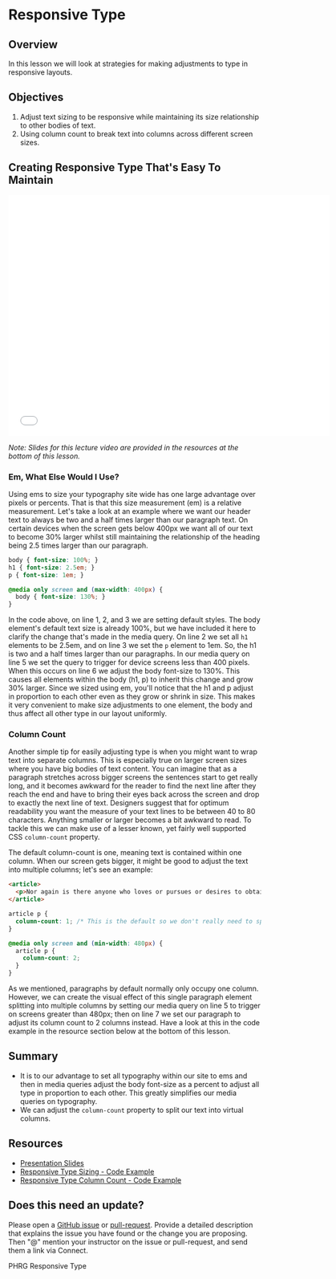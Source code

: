 # Responsive Type

## Overview

In this lesson we will look at strategies for making adjustments to type in responsive layouts.

## Objectives

1. Adjust text sizing to be responsive while maintaining its size relationship to other bodies of text.
2. Using column count to break text into columns across different screen sizes.

## Creating Responsive Type That's Easy To Maintain

<iframe width="640" height="480" src="//www.youtube.com/embed/I3SB9RNg74w?rel=0" frameborder="0" allowfullscreen></iframe>

*Note: Slides for this lecture video are provided in the resources at the bottom of this lesson.*

### Em, What Else Would I Use?

Using ems to size your typography site wide has one large advantage over pixels or percents. That is that this size measurement (em) is a relative measurement. Let's take a look at an example where we want our header text to always be two and a half times larger than our paragraph text. On certain devices when the screen gets below 400px we want all of our text to become 30% larger whilst still maintaining the relationship of the heading being 2.5 times larger than our paragraph.

```css
body { font-size: 100%; }
h1 { font-size: 2.5em; }
p { font-size: 1em; }

@media only screen and (max-width: 400px) {
  body { font-size: 130%; }  
} 
``` 

In the code above, on line 1, 2, and 3 we are setting default styles. The body element's default text size is already 100%, but we have included it here to clarify the change that's made in the media query. On line 2 we set all `h1` elements to be 2.5em, and on line 3 we set the `p` element to 1em. So, the h1 is two and a half times larger than our paragraphs. In our media query on line 5 we set the query to trigger for device screens less than 400 pixels. When this occurs on line 6 we adjust the body font-size to 130%. This causes all elements within the body (h1, p) to inherit this change and grow 30% larger. Since we sized using em, you'll notice that the h1 and p adjust in proportion to each other even as they grow or shrink in size. This makes it very convenient to make size adjustments to one element, the body and thus affect all other type in our layout uniformly.

### Column Count

Another simple tip for easily adjusting type is when you might want to wrap text into separate columns. This is especially true on larger screen sizes where you have big bodies of text content. You can imagine that as a paragraph stretches across bigger screens the sentences start to get really long, and it becomes awkward for the reader to find the next line after they reach the end and have to bring their eyes back across the screen and drop to exactly the next line of text. Designers suggest that for optimum readability you want the measure of your text lines to be between 40 to 80 characters. Anything smaller or larger becomes a bit awkward to read. To tackle this we can make use of a lesser known, yet fairly well supported CSS `column-count` property.

The default column-count is one, meaning text is contained within one column. When our screen gets bigger, it might be good to adjust the text into multiple columns; let's see an example:

```html
<article>
  <p>Nor again is there anyone who loves or pursues or desires to obtain pain of itself, because it is pain, but occasionally circumstances occur in which toil and pain can procure him some great pleasure. To take a trivial example, which of us ever undertakes laborious physical exercise, except to obtain some advantage from it? But who has any right to find fault with a man who chooses to enjoy a pleasure that has no annoying consequences, or one who avoids a pain that produces no resultant pleasure?</p>
</article>
```

```css
article p {
  column-count: 1; /* This is the default so we don't really need to specify */
}

@media only screen and (min-width: 480px) {
  article p {
    column-count: 2;  
  }
}
```

As we mentioned, paragraphs by default normally only occupy one column. However, we can create the visual effect of this single paragraph element splitting into multiple columns by setting our media query on line 5 to trigger on screens greater than 480px; then on line 7 we set our paragraph to adjust its column count to 2 columns instead. Have a look at this in the code example in the resource section below at the bottom of this lesson.

## Summary

- It is to our advantage to set all typography within our site to ems and then in media queries adjust the body font-size as a percent to adjust all type in proportion to each other. This greatly simplifies our media queries on typography.
- We can adjust the `column-count` property to split our text into virtual columns.

## Resources

- [Presentation Slides](https://docs.google.com/presentation/d/1j_i5pGPB5lHbgr4fpdUDheRBv2kAeOk_yhfd1Uc2f3s/edit?usp=sharing)
- [Responsive Type Sizing - Code Example](http://jsfiddle.net/flatiron_school/H6cN5/)
- [Responsive Type Column Count - Code Example](http://jsfiddle.net/flatiron_school/vy43K/2/)

## Does this need an update?

Please open a [GitHub issue](https://github.com/learn-co-curriculum/phrg-responsive-type/issues) or [pull-request](https://github.com/learn-co-curriculum/phrg-responsive-type/pulls). Provide a detailed description that explains the issue you have found or the change you are proposing. Then "@" mention your instructor on the issue or pull-request, and send them a link via Connect.

<p data-visibility='hidden'>PHRG Responsive Type</p>
